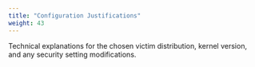```yaml
---
title: "Configuration Justifications"
weight: 43
---
```


Technical explanations for the chosen victim distribution, kernel version, and any security setting modifications. 